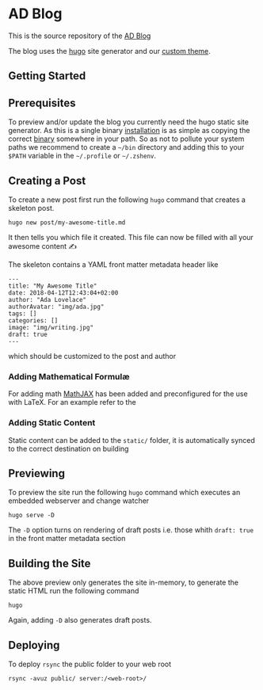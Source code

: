 AD Blog
=======
This is the source repository of the [AD Blog](https://ad-blog.informatik.uni-freiburg.de)

The blog uses the [hugo](https://gohugo.io) site generator and our [custom
theme](https://ad-git.informatik.uni-freiburg.de/ad/ad-blog-theme).

Getting Started
---------------

## Prerequisites
To preview and/or update the blog you currently need the hugo static site
generator. As this is a single binary
[installation](https://gohugo.io/getting-started/installing) is as simple as
copying the correct [binary](https://github.com/gohugoio/hugo/releases)
somewhere in your path. So as not to pollute your system paths we recommend to
create a `~/bin` directory and adding this to your `$PATH` variable in the
`~/.profile` or `~/.zshenv`.

## Creating a Post
To create a new post first run the following `hugo` command that creates
a skeleton post.

    hugo new post/my-awesome-title.md

It then tells you which file it created. This file can now be filled with all
your awesome content ✍️

The skeleton contains a YAML front matter metadata header like

    ---
    title: "My Awesome Title"
    date: 2018-04-12T12:43:04+02:00
    author: "Ada Lovelace"
    authorAvatar: "img/ada.jpg"
    tags: []
    categories: []
    image: "img/writing.jpg"
    draft: true
    ---

which should be customized to the post and author

### Adding Mathematical Formulæ
For adding math [MathJAX](https://www.mathjax.org) has been added and
preconfigured for the use with LaTeX. For an example refer to the 

### Adding Static Content
Static content can be added to the `static/` folder, it is automatically synced
to the correct destination on building

Previewing
----------
To preview the site run the following `hugo` command which executes an embedded
webserver and change watcher

    hugo serve -D

The `-D` option turns on rendering of draft posts i.e. those whith `draft:
true` in the front matter metadata section

Building the Site
-----------------
The above preview only generates the site in-memory, to generate the static
HTML run the following command

    hugo

Again, adding `-D` also generates draft posts.

Deploying
---------
To deploy `rsync` the public folder to your web root

    rsync -avuz public/ server:/<web-root>/
